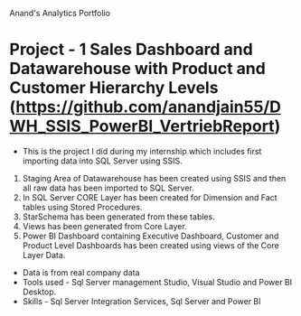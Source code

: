 Anand's Analytics Portfolio
# Project - 1 Sales Dashboard and Datawarehouse with Product and Customer Hierarchy Levels (https://github.com/anandjain55/DWH_SSIS_PowerBI_VertriebReport)
* This is the project I did during my internship which includes first importing data into SQL Server using SSIS.
1. Staging Area of Datawarehouse has been created using SSIS and then all raw data has been imported to SQL Server.
2. In SQL Server CORE Layer has been created for Dimension and Fact tables using Stored Procedures.
3. StarSchema has been generated from these tables.
4. Views has been generated from Core Layer.
5. Power BI Dashboard containing Executive Dashboard, Customer and Product Level Dashboards has been created using views of the Core Layer Data.
* Data is from real company data
* Tools used - Sql Server management Studio, Visual Studio and Power BI Desktop.
* Skills - Sql Server Integration Services, Sql Server and Power BI
